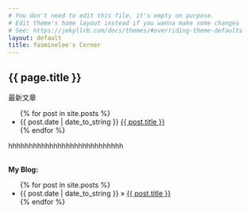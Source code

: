 ```yaml
---
# You don't need to edit this file, it's empty on purpose.
# Edit theme's home layout instead if you wanna make some changes
# See: https://jekyllrb.com/docs/themes/#overriding-theme-defaults
layout: default
title: fasminelee's Corner
---
```


<h2>{{ page.title }}</h2>
<p>最新文章</p>
<ul>
	{% for post in site.posts %}
	<li>
    {{ post.date | date_to_string }} 
    <a href="{{ site.baseurl }}{{ post.url }}">{{ post.title }}</a>
  </li>{% endfor %}
</ul>
hhhhhhhhhhhhhhhhhhhhhhhhhhhh
<p><br/><b>My Blog:</b></p>
<ul class="posts">
  {% for post in site.posts %}
  <li>
    <span>{{ post.date | date_to_string }}</span> &raquo; 
    <a href="{{ post.url }}">{{ post.title }}</a>
  </li>{% endfor %}
</ul>
